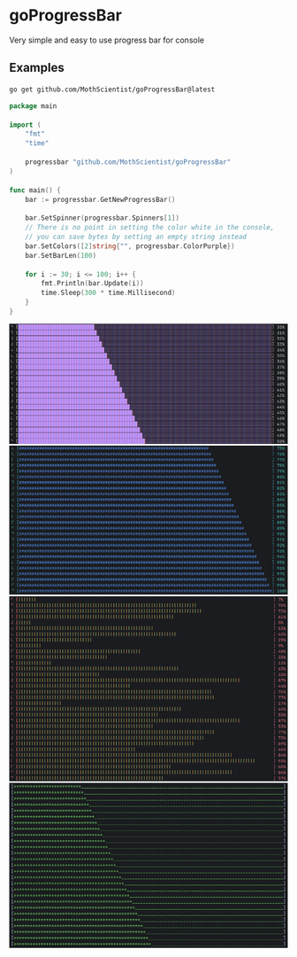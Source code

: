 # goProgressBar

Very simple and easy to use progress bar for console

## Examples

```
go get github.com/MothScientist/goProgressBar@latest
```

```go
package main

import (
	"fmt"
	"time"

	progressbar "github.com/MothScientist/goProgressBar"
)

func main() {
	bar := progressbar.GetNewProgressBar()

	bar.SetSpinner(progressbar.Spinners[1])
	// There is no point in setting the color white in the console,
	// you can save bytes by setting an empty string instead
	bar.SetColors([2]string{"", progressbar.ColorPurple})
	bar.SetBarLen(100)

	for i := 30; i <= 100; i++ {
		fmt.Println(bar.Update(i))
		time.Sleep(300 * time.Millisecond)
	}
}
```

![example1.png](images/example1.png)
![example2.png](images/example2.png)
![example3.png](images/example3.png)
![example4.png](images/example4.png)